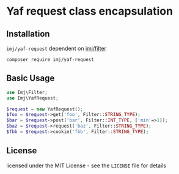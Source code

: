 
Yaf request class encapsulation
===========================

Installation
------------
`imj/yaf-request` dependent on [imj/filter](https://github.com/itsmikej/Filter)
```shell
composer require imj/yaf-request
```

Basic Usage
------------

```php
use Imj\Filter;
use Imj\YafRequest;

$request = new YafRequest();
$foo = $request->get('foo', Filter::STRING_TYPE);
$bar = $request->post('bar', Filter::INT_TYPE, ['min'=>1]);
$baz = $request->request('baz', Filter::STRING_TYPE);
$fbb = $request->cookie('fbb', Filter::STRING_TYPE);
```

License
------------

licensed under the MIT License - see the `LICENSE` file for details
